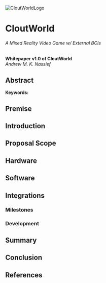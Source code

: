 ![CloutWorldLogo](https://avatars.githubusercontent.com/u/84701438?s=200&v=4.png)
# CloutWorld
###### A Mixed Reality Video Game w/ External BCIs

**Whitepaper v1.0 of CloutWorld** \
*Andrew M. K. Nassief*

## Abstract
**Keywords:**

## Premise

## Introduction

## Proposal Scope

## Hardware

## Software

## Integrations

### Milestones

### Development

## Summary

## Conclusion

## References
